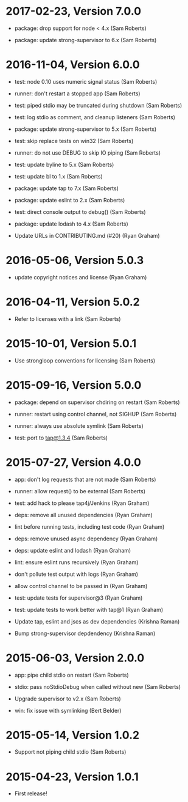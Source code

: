 2017-02-23, Version 7.0.0
=========================

 * package: drop support for node < 4.x (Sam Roberts)

 * package: update strong-supervisor to 6.x (Sam Roberts)


2016-11-04, Version 6.0.0
=========================

 * test: node 0.10 uses numeric signal status (Sam Roberts)

 * runner: don't restart a stopped app (Sam Roberts)

 * test: piped stdio may be truncated during shutdown (Sam Roberts)

 * test: log stdio as comment, and cleanup listeners (Sam Roberts)

 * package: update strong-supervisor to 5.x (Sam Roberts)

 * test: skip replace tests on win32 (Sam Roberts)

 * runner: do not use DEBUG to skip IO piping (Sam Roberts)

 * test: update byline to 5.x (Sam Roberts)

 * test: update bl to 1.x (Sam Roberts)

 * package: update tap to 7.x (Sam Roberts)

 * package: update eslint to 2.x (Sam Roberts)

 * test: direct console output to debug() (Sam Roberts)

 * package: update lodash to 4.x (Sam Roberts)

 * Update URLs in CONTRIBUTING.md (#20) (Ryan Graham)


2016-05-06, Version 5.0.3
=========================

 * update copyright notices and license (Ryan Graham)


2016-04-11, Version 5.0.2
=========================

 * Refer to licenses with a link (Sam Roberts)


2015-10-01, Version 5.0.1
=========================

 * Use strongloop conventions for licensing (Sam Roberts)


2015-09-16, Version 5.0.0
=========================

 * package: depend on supervisor chdiring on restart (Sam Roberts)

 * runner: restart using control channel, not SIGHUP (Sam Roberts)

 * runner: always use absolute symlink (Sam Roberts)

 * test: port to tap@1.3.4 (Sam Roberts)


2015-07-27, Version 4.0.0
=========================

 * app: don't log requests that are not made (Sam Roberts)

 * runner: allow request() to be external (Sam Roberts)

 * test: add hack to please tap4j/Jenkins (Ryan Graham)

 * deps: remove all unused dependencies (Ryan Graham)

 * lint before running tests, including test code (Ryan Graham)

 * deps: remove unused async dependency (Ryan Graham)

 * deps: update eslint and lodash (Ryan Graham)

 * lint: ensure eslint runs recursively (Ryan Graham)

 * don't pollute test output with logs (Ryan Graham)

 * allow control channel to be passed in (Ryan Graham)

 * test: update tests for supervisor@3 (Ryan Graham)

 * test: update tests to work better with tap@1 (Ryan Graham)

 * Update tap, eslint and jscs as dev dependencies (Krishna Raman)

 * Bump strong-supervisor depdendency (Krishna Raman)


2015-06-03, Version 2.0.0
=========================

 * app: pipe child stdio on restart (Sam Roberts)

 * stdio: pass noStdioDebug when called without new (Sam Roberts)

 * Upgrade supervisor to v2.x (Sam Roberts)

 * win: fix issue with symlinking (Bert Belder)


2015-05-14, Version 1.0.2
=========================

 * Support not piping child stdio (Sam Roberts)


2015-04-23, Version 1.0.1
=========================

 * First release!
